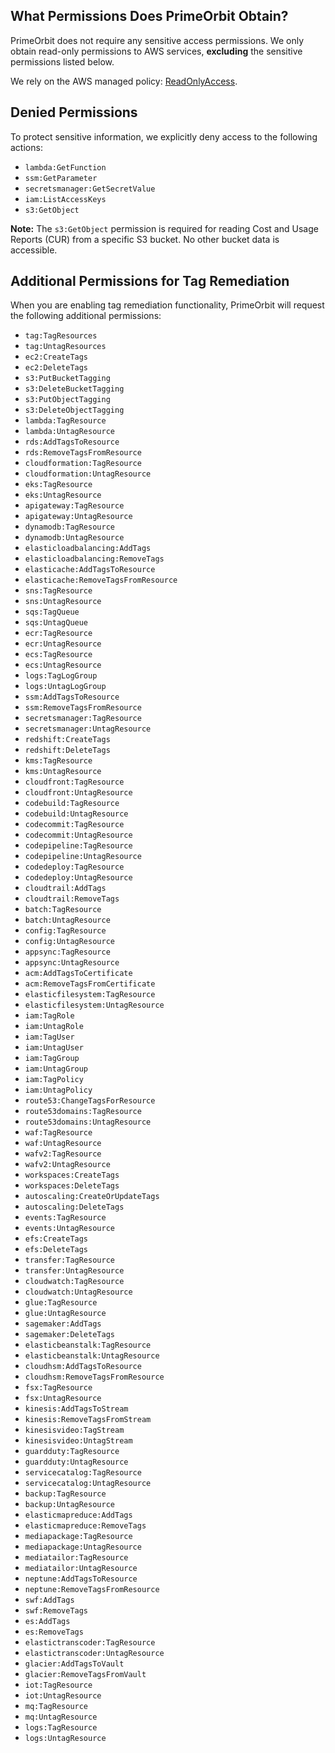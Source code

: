 ## What Permissions Does PrimeOrbit Obtain?

PrimeOrbit does not require any sensitive access permissions. We only obtain read-only permissions to AWS services, **excluding** the sensitive permissions listed below.

We rely on the AWS managed policy: [ReadOnlyAccess](https://docs.aws.amazon.com/aws-managed-policy/latest/reference/ReadOnlyAccess.html).

## Denied Permissions

To protect sensitive information, we explicitly deny access to the following actions:

- `lambda:GetFunction`
- `ssm:GetParameter`
- `secretsmanager:GetSecretValue`
- `iam:ListAccessKeys`
- `s3:GetObject`

**Note:** The `s3:GetObject` permission is required for reading Cost and Usage Reports (CUR) from a specific S3 bucket. No other bucket data is accessible.

## Additional Permissions for Tag Remediation

When you are enabling tag remediation functionality, PrimeOrbit will request the following additional permissions:

- `tag:TagResources`
- `tag:UntagResources` 
- `ec2:CreateTags`
- `ec2:DeleteTags`
- `s3:PutBucketTagging`
- `s3:DeleteBucketTagging`
- `s3:PutObjectTagging`
- `s3:DeleteObjectTagging`
- `lambda:TagResource`
- `lambda:UntagResource`
- `rds:AddTagsToResource`
- `rds:RemoveTagsFromResource`
- `cloudformation:TagResource`
- `cloudformation:UntagResource`
- `eks:TagResource`
- `eks:UntagResource`
- `apigateway:TagResource`
- `apigateway:UntagResource`
- `dynamodb:TagResource`
- `dynamodb:UntagResource`
- `elasticloadbalancing:AddTags`
- `elasticloadbalancing:RemoveTags`
- `elasticache:AddTagsToResource`
- `elasticache:RemoveTagsFromResource`
- `sns:TagResource`
- `sns:UntagResource`
- `sqs:TagQueue`
- `sqs:UntagQueue`
- `ecr:TagResource`
- `ecr:UntagResource`
- `ecs:TagResource`
- `ecs:UntagResource`
- `logs:TagLogGroup`
- `logs:UntagLogGroup`
- `ssm:AddTagsToResource`
- `ssm:RemoveTagsFromResource`
- `secretsmanager:TagResource`
- `secretsmanager:UntagResource`
- `redshift:CreateTags`
- `redshift:DeleteTags`
- `kms:TagResource`
- `kms:UntagResource`
- `cloudfront:TagResource`
- `cloudfront:UntagResource`
- `codebuild:TagResource`
- `codebuild:UntagResource`
- `codecommit:TagResource`
- `codecommit:UntagResource`
- `codepipeline:TagResource`
- `codepipeline:UntagResource`
- `codedeploy:TagResource`
- `codedeploy:UntagResource`
- `cloudtrail:AddTags`
- `cloudtrail:RemoveTags`
- `batch:TagResource`
- `batch:UntagResource`
- `config:TagResource`
- `config:UntagResource`
- `appsync:TagResource`
- `appsync:UntagResource`
- `acm:AddTagsToCertificate`
- `acm:RemoveTagsFromCertificate`
- `elasticfilesystem:TagResource`
- `elasticfilesystem:UntagResource`
- `iam:TagRole`
- `iam:UntagRole`
- `iam:TagUser`
- `iam:UntagUser`
- `iam:TagGroup`
- `iam:UntagGroup`
- `iam:TagPolicy`
- `iam:UntagPolicy`
- `route53:ChangeTagsForResource`
- `route53domains:TagResource`
- `route53domains:UntagResource`
- `waf:TagResource`
- `waf:UntagResource`
- `wafv2:TagResource`
- `wafv2:UntagResource`
- `workspaces:CreateTags`
- `workspaces:DeleteTags`
- `autoscaling:CreateOrUpdateTags`
- `autoscaling:DeleteTags`
- `events:TagResource`
- `events:UntagResource`
- `efs:CreateTags`
- `efs:DeleteTags`
- `transfer:TagResource`
- `transfer:UntagResource`
- `cloudwatch:TagResource`
- `cloudwatch:UntagResource`
- `glue:TagResource`
- `glue:UntagResource`
- `sagemaker:AddTags`
- `sagemaker:DeleteTags`
- `elasticbeanstalk:TagResource`
- `elasticbeanstalk:UntagResource`
- `cloudhsm:AddTagsToResource`
- `cloudhsm:RemoveTagsFromResource`
- `fsx:TagResource`
- `fsx:UntagResource`
- `kinesis:AddTagsToStream`
- `kinesis:RemoveTagsFromStream`
- `kinesisvideo:TagStream`
- `kinesisvideo:UntagStream`
- `guardduty:TagResource`
- `guardduty:UntagResource`
- `servicecatalog:TagResource`
- `servicecatalog:UntagResource`
- `backup:TagResource`
- `backup:UntagResource`
- `elasticmapreduce:AddTags`
- `elasticmapreduce:RemoveTags`
- `mediapackage:TagResource`
- `mediapackage:UntagResource`
- `mediatailor:TagResource`
- `mediatailor:UntagResource`
- `neptune:AddTagsToResource`
- `neptune:RemoveTagsFromResource`
- `swf:AddTags`
- `swf:RemoveTags`
- `es:AddTags`
- `es:RemoveTags`
- `elastictranscoder:TagResource`
- `elastictranscoder:UntagResource`
- `glacier:AddTagsToVault`
- `glacier:RemoveTagsFromVault`
- `iot:TagResource`
- `iot:UntagResource`
- `mq:TagResource`
- `mq:UntagResource`
- `logs:TagResource`
- `logs:UntagResource`
